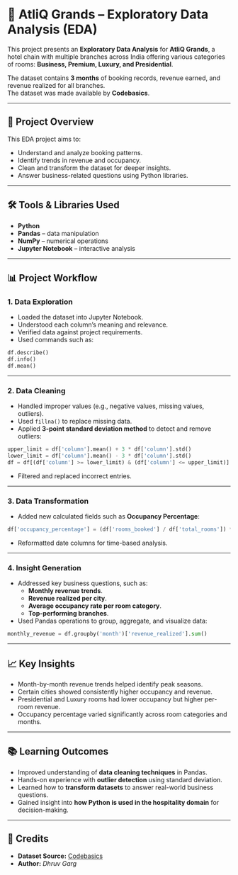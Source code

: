 # 🏨 AtliQ Grands – Exploratory Data Analysis (EDA)  

This project presents an **Exploratory Data Analysis** for **AtliQ Grands**, a hotel chain with multiple branches across India offering various categories of rooms: **Business, Premium, Luxury, and Presidential**.  

The dataset contains **3 months** of booking records, revenue earned, and revenue realized for all branches.  
The dataset was made available by **Codebasics**.  

---

## 📂 Project Overview
This EDA project aims to:
- Understand and analyze booking patterns.
- Identify trends in revenue and occupancy.
- Clean and transform the dataset for deeper insights.
- Answer business-related questions using Python libraries.

---

## 🛠 Tools & Libraries Used
- **Python**
- **Pandas** – data manipulation
- **NumPy** – numerical operations
- **Jupyter Notebook** – interactive analysis

---

## 📊 Project Workflow

### **1. Data Exploration**
- Loaded the dataset into Jupyter Notebook.
- Understood each column’s meaning and relevance.
- Verified data against project requirements.
- Used commands such as:
```python
df.describe()
df.info()
df.mean()
```

---

### **2. Data Cleaning**
- Handled improper values (e.g., negative values, missing values, outliers).
- Used `fillna()` to replace missing data.
- Applied **3-point standard deviation method** to detect and remove outliers:
```python
upper_limit = df['column'].mean() + 3 * df['column'].std()
lower_limit = df['column'].mean() - 3 * df['column'].std()
df = df[(df['column'] >= lower_limit) & (df['column'] <= upper_limit)]
```
- Filtered and replaced incorrect entries.

---

### **3. Data Transformation**
- Added new calculated fields such as **Occupancy Percentage**:
```python
df['occupancy_percentage'] = (df['rooms_booked'] / df['total_rooms']) * 100
```
- Reformatted date columns for time-based analysis.

---

### **4. Insight Generation**
- Addressed key business questions, such as:
  - **Monthly revenue trends**.
  - **Revenue realized per city**.
  - **Average occupancy rate per room category**.
  - **Top-performing branches**.
- Used Pandas operations to group, aggregate, and visualize data:
```python
monthly_revenue = df.groupby('month')['revenue_realized'].sum()
```

---

## 📈 Key Insights
- Month-by-month revenue trends helped identify peak seasons.
- Certain cities showed consistently higher occupancy and revenue.
- Presidential and Luxury rooms had lower occupancy but higher per-room revenue.
- Occupancy percentage varied significantly across room categories and months.

---

## 📚 Learning Outcomes
- Improved understanding of **data cleaning techniques** in Pandas.
- Hands-on experience with **outlier detection** using standard deviation.
- Learned how to **transform datasets** to answer real-world business questions.
- Gained insight into **how Python is used in the hospitality domain** for decision-making.

---

## 📜 Credits
- **Dataset Source:** [Codebasics](https://codebasics.io)
- **Author:** *Dhruv Garg*
